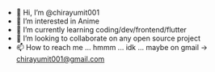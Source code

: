 - 👋 Hi, I’m @chirayumit001
- 👀 I’m interested in Anime
- 🌱 I’m currently learning coding/dev/frontend/flutter
- 💞️ I’m looking to collaborate on any open source project
- 📫 How to reach me ... hmmm ... idk ... maybe on gmail -> chirayumit001@gmail.com

<!---
chirayumit001/chirayumit001 is a ✨ special ✨ repository because its `README.md` (this file) appears on your GitHub profile.
You can click the Preview link to take a look at your changes.
--->
